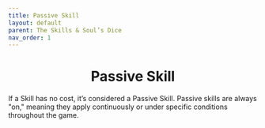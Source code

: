 ```yaml
---
title: Passive Skill
layout: default
parent: The Skills & Soul’s Dice
nav_order: 1
---
```

<link rel="stylesheet" href="style.css">
<h1 style="text-align: center;"> Passive Skill</h1>

If a Skill has no cost, it’s considered a Passive Skill. Passive skills are always "on," meaning they apply continuously or under specific conditions throughout the game.
